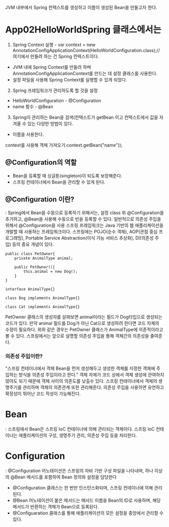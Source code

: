 
JVM 내부에서 Spring 컨텍스트를 생성하고 이름이 생성된 Bean을 만들고자 한다.

# App02HelloWorldSpring 클래스에서는
1. Spring Context 실행 - var context = new AnnotationConfigApplicationContext(HelloWorldConfiguration.class);// 여기에서 만들려 하는 건 Spring 컨텍스트이다.
  - JVM 내에 Spring Context를 만들려 하며 AnnotationConfigApplicationContext를 만드는 데 설정 클래스를 사용한다.
  - 설정 파일을 사용해 Spring Context를 실행할 수 있게 되었다.
2. Spring 프레임워크가 관리하도록 할 것을 설정
  - HelloWorldConfiguration - @Configuration
  - name 함수 - @Bean
3. Spring이 관리하는 Bean을 검색(컨텍스트가 getBean 이고 컨텍스트에서 값을 자겨올 수 있는 다양한 방법이 있다.
  - 이름을 사용한다.

context를 사용해 객체 가져오기 context.getBean("name"));

## @Configuration의 역할
- Bean을 등록할 때 싱글톤(singleton)이 되도록 보장해준다.
- 스프링 컨테이너에서 Bean을 관리할 수 있게 된다.

  

## @Configuration 이란?
: Spring에서 Bean을 수동으로 등록하기 위해서는, 설정 class 위 @Configuration을 추가하고, @Bean을 사용해 수동으로 빈을 등록할 수 있다.
일반적으로 의존성 주입을 위해서 @Configuration을 사용
스프링 프레임워크는 Java 기반의 웹 애플리케이션을 개발할 때 사용하는 프레임워크이다.
스프링에는 POJO(순수 객체), AOP(관점 중심 프로그래밍), Portable Service Abstraction(이식 가능 서비스 추상화), DI(의존성 주입) 등의 중요 개념이 있다.
```
public class PetOwner{
	private AnimalType animal;
    
    public PetOwner(){
    	this.animal = new Dog();
    }
}

interface AnimalType{}

class Dog implements AnimalType{}

class Cat implements AnimalType{}
```
PetOwner 클래스의 생성자를 살펴보면 animal이라는 필드가 Dog타입으로 생성되는 코드가 있다.
만약 animal 필드를 Dog가 아닌 Cat으로 생성하려 한다면 코드 자체의 수정이 필요하다.
위와 같은 경우는 PetOwner 클래스가 AnimalType에 의존적이라고 볼 수 있다.
스프링에서는 앞으로 설명할 의존성 주입을 통해 객체간의 의존성을 줄여준다.

### 의존성 주입이란?
"스프링 컨테이너에서 객체 Bean을 먼저 생성해두고 생성한 객체를 지정한 객체에 주입하는 방식을 의존성 주입이라고 한다."
객체 자체가 코드 상에서 객체 생성에 관여하지 않아도 되기 때문에 객체 사이의 의존도를 낮출수 있다. 스프링 컨테이너에서 객체의 생명주기를 관리하며 객체의 의존관계 또한 관리해준다. 의존성 주입을 사용하면 유연하고 확장성이 뛰어난 코드 작성이 가능해진다.

# Bean
: 스프링에서 Bean은 스프링 IoC 컨테이너에 의해 관리되는 객체이다. 스프링 IoC 컨테이너는 애플리케이션의 구성, 생명주기 관리, 의존성 주입 등을 처리한다.

# Configuration
: @Configuration 어노테이션은 스프링의 자바 기반 구성 파일을 나타내며, 하나 이상의 @Bean 메서드를 포함하여 Bean 정의와 설정을 담당한다
- @Configuration 클래스는 한 번만 인스턴스화되며, 스프링 컨테이너에 의해 관리된다.
- @Bean 어노테이션이 붙은 메서드는 메서드 이름을 Bean의 ID로 사용하며, 해당 메서드가 반환하는 객체가 Bean으로 등록된다.
- @Configuaration 클래스를 통해 애플리케이션의 모든 설정을 중앙에서 관리할 수 있다.

